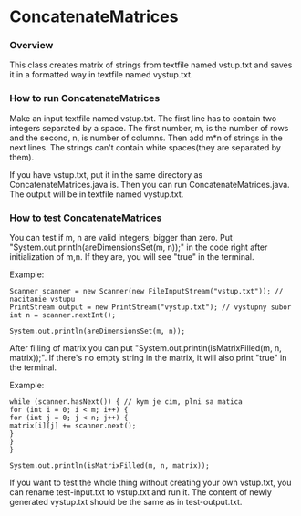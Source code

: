 # ConcatenateMatrices
### Overview
This class creates matrix of strings from textfile named vstup.txt and saves it in a formatted way in textfile named vystup.txt.
### How to run ConcatenateMatrices
Make an input textfile named vstup.txt. The first line has to contain two integers separated by a space.
The first number, m, is the number of rows and the second, n, is number of columns.
Then add m*n of strings in the next lines. The strings can't contain white spaces(they are separated by them).

If you have vstup.txt, put it in the same directory as ConcatenateMatrices.java is. Then you can run ConcatenateMatrices.java.
The output will be in textfile named vystup.txt.
### How to test ConcatenateMatrices
You can test if m, n are valid integers; bigger than zero. Put "System.out.println(areDimensionsSet(m, n));" in the code right after initialization of m,n. If they are, you will see "true" in the terminal.

Example:

    Scanner scanner = new Scanner(new FileInputStream("vstup.txt")); // nacitanie vstupu
    PrintStream output = new PrintStream("vystup.txt"); // vystupny subor
    int n = scanner.nextInt();

    System.out.println(areDimensionsSet(m, n));

After filling of matrix you can put "System.out.println(isMatrixFilled(m, n, matrix));". If there's no empty string in the matrix, it will also print "true" in the terminal.

Example:

    while (scanner.hasNext()) { // kym je cim, plni sa matica
    for (int i = 0; i < m; i++) {
    for (int j = 0; j < n; j++) {
    matrix[i][j] += scanner.next();
    }
    }
    }

    System.out.println(isMatrixFilled(m, n, matrix));

If you want to test the whole thing without creating your own vstup.txt, you can rename test-input.txt to vstup.txt and run it. The content of newly generated vystup.txt should be the same as in test-output.txt.
